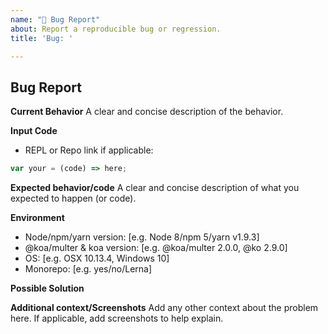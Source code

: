 ```yaml
---
name: "🐛 Bug Report"
about: Report a reproducible bug or regression.
title: 'Bug: '

---
```


## Bug Report

**Current Behavior**
A clear and concise description of the behavior.

**Input Code**
- REPL or Repo link if applicable:

```js
var your = (code) => here;
```

**Expected behavior/code**
A clear and concise description of what you expected to happen (or code).

**Environment**
- Node/npm/yarn version: [e.g. Node 8/npm 5/yarn v1.9.3]
- @koa/multer & koa version: [e.g. @koa/multer 2.0.0, @ko 2.9.0]
- OS: [e.g. OSX 10.13.4, Windows 10]
- Monorepo: [e.g. yes/no/Lerna]

**Possible Solution**
<!--- Only if you have suggestions on a fix for the bug -->

**Additional context/Screenshots**
Add any other context about the problem here. If applicable, add screenshots to help explain.
